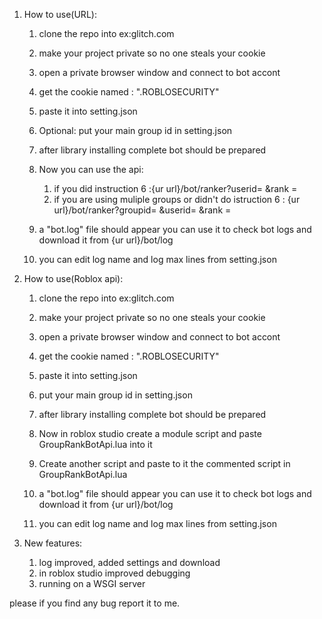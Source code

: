 1. How to use(URL):
	1. clone the repo into ex:glitch.com
	2. make your project private so no one steals your cookie
	3. open a private browser window and connect to bot accont
	4. get the cookie named : ".ROBLOSECURITY"
	5. paste it into setting.json
	6. Optional: put your main group id in setting.json
	7. after library installing  complete bot should be prepared
	8. Now you can use the api:
		1. if you did instruction 6 :{ur url}/bot/ranker?userid= &rank = 
		2. if you are using muliple groups or didn't do istruction 6 : {ur url}/bot/ranker?groupid= &userid= &rank = 
	9. a "bot.log" file should appear you can use it to check bot logs and download it from {ur url}/bot/log

	10. you can edit log name and log max lines from setting.json

2. How to use(Roblox api):
	1. clone the repo into ex:glitch.com
	2. make your project private so no one steals your cookie
	3. open a private browser window and connect to bot accont
	4. get the cookie named : ".ROBLOSECURITY"
	5. paste it into setting.json
	6. put your main group id in setting.json
	7. after library installing  complete bot should be prepared
	8. Now in roblox studio create a module script and paste GroupRankBotApi.lua into it
	9. Create another script and paste to it the commented script in GroupRankBotApi.lua

	10. a "bot.log" file should appear you can use it to check bot logs and download it from {ur url}/bot/log
	11. you can edit log name and log max lines from setting.json

3. New features:
	1. log improved, added settings and download
	2. in roblox studio improved debugging
	3. running on a WSGI server


please if you find any bug report it to me.
